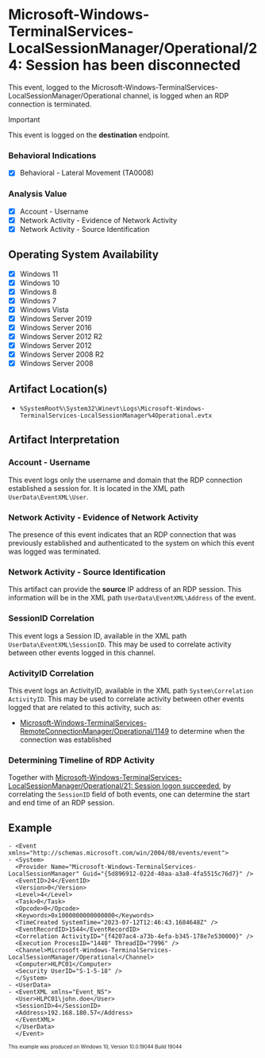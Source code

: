 # Microsoft-Windows-TerminalServices-LocalSessionManager/Operational/24: Session has been disconnected
This event, logged to the Microsoft-Windows-TerminalServices-LocalSessionManager/Operational channel, is logged when an RDP connection is terminated. 

> [!IMPORTANT]  
> This event is logged on the **destination** endpoint. 

### Behavioral Indications
 - [x] Behavioral - Lateral Movement (TA0008)

### Analysis Value
 - [x] Account - Username
 - [x] Network Activity - Evidence of Network Activity
 - [x] Network Activity - Source Identification

## Operating System Availability
 - [x] Windows 11
 - [x] Windows 10
 - [x] Windows 8
 - [x] Windows 7
 - [x] Windows Vista
 - [x] Windows Server 2019
 - [x] Windows Server 2016
 - [x] Windows Server 2012 R2
 - [x] Windows Server 2012
 - [x] Windows Server 2008 R2
 - [x] Windows Server 2008

## Artifact Location(s)
- `%SystemRoot%\System32\Winevt\Logs\Microsoft-Windows-TerminalServices-LocalSessionManager%4Operational.evtx`

## Artifact Interpretation

### Account - Username
This event logs only the username and domain that the RDP connection established a session for. It is located in the XML path `UserData\EventXML\User`.

### Network Activity - Evidence of Network Activity
The presence of this event indicates that an RDP connection that was previously established and authenticated to the system on which this event was logged was terminated.

### Network Activity - Source Identification
This artifact can provide the **source** IP address of an RDP session. This information will be in the XML path `UserData\EventXML\Address` of the event.

### SessionID Correlation
This event logs a Session ID, available in the XML path `UserData\EventXML\SessionID`. This may be used to correlate activity between other events logged in this channel.

### ActivityID Correlation
This event logs an ActivityID, available in the XML path `System\Correlation ActivityID`. This may be used to correlate activity between other events logged that are related to this activity, such as:

 - [Microsoft-Windows-TerminalServices-RemoteConnectionManager/Operational/1149](/network/terminal-services-remote-1149.md) to determine when the connection was established

### Determining Timeline of RDP Activity
Together with [Microsoft-Windows-TerminalServices-LocalSessionManager/Operational/21: Session logon succeeded](/network/terminal-services-local-21.md), by correlating the `SessionID` field of both events, one can determine the start and end time of an RDP session.

## Example
```
- <Event xmlns="http://schemas.microsoft.com/win/2004/08/events/event">
- <System>
  <Provider Name="Microsoft-Windows-TerminalServices-LocalSessionManager" Guid="{5d896912-022d-40aa-a3a8-4fa5515c76d7}" /> 
  <EventID>24</EventID> 
  <Version>0</Version> 
  <Level>4</Level> 
  <Task>0</Task> 
  <Opcode>0</Opcode> 
  <Keywords>0x1000000000000000</Keywords> 
  <TimeCreated SystemTime="2023-07-12T12:46:43.1684648Z" /> 
  <EventRecordID>1544</EventRecordID> 
  <Correlation ActivityID="{f4207ac4-a73b-4efa-b345-178e7e530000}" /> 
  <Execution ProcessID="1440" ThreadID="7996" /> 
  <Channel>Microsoft-Windows-TerminalServices-LocalSessionManager/Operational</Channel> 
  <Computer>HLPC01</Computer> 
  <Security UserID="S-1-5-18" /> 
  </System>
- <UserData>
- <EventXML xmlns="Event_NS">
  <User>HLPC01\john.doe</User> 
  <SessionID>4</SessionID> 
  <Address>192.168.180.57</Address> 
  </EventXML>
  </UserData>
  </Event>
```
<sup><sub>This example was produced on Windows 10, Version 10.0.19044 Build 19044</sub></sup>
